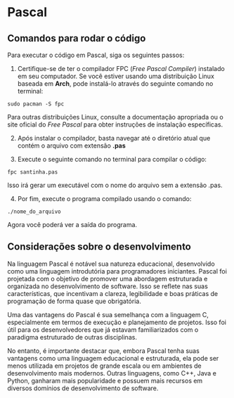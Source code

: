 # Pascal

## Comandos para rodar o código

Para executar o código em Pascal, siga os seguintes passos:

1. Certifique-se de ter o compilador FPC (*Free Pascal Compiler*) instalado em seu computador. Se você estiver usando uma distribuição Linux baseada em **Arch**, pode instalá-lo através do seguinte comando no terminal:

  `sudo pacman -S fpc`


Para outras distribuições Linux, consulte a documentação apropriada ou o site oficial do *Free Pascal* para obter instruções de instalação específicas.

2. Após instalar o compilador, basta navegar até o diretório atual que contém o arquivo com extensão **.pas**

3. Execute o seguinte comando no terminal para compilar o código:

  `fpc santinha.pas`

Isso irá gerar um executável com o nome do arquivo sem a extensão .pas.

4. Por fim, execute o programa compilado usando o comando:

  `./nome_do_arquivo`

Agora você poderá ver a saída do programa.

## Considerações sobre o desenvolvimento

Na linguagem Pascal é notável sua natureza educacional, desenvolvido como uma linguagem introdutória para programadores iniciantes. Pascal foi projetada com o objetivo de promover uma abordagem estruturada e organizada no desenvolvimento de software. Isso se reflete nas suas características, que incentivam a clareza, legibilidade e boas práticas de programação de forma quase que obrigatória.

Uma das vantagens do Pascal é sua semelhança com a linguagem C, especialmente em termos de execução e planejamento de projetos. Isso foi útil para os desenvolvedores que já estavam familiarizados com o paradigma estruturado de outras disciplinas.

No entanto, é importante destacar que, embora Pascal tenha suas vantagens como uma linguagem educacional e estruturada, ela pode ser menos utilizada em projetos de grande escala ou em ambientes de desenvolvimento mais modernos. Outras linguagens, como C++, Java e Python, ganharam mais popularidade e possuem mais recursos em diversos domínios de desenvolvimento de software.
